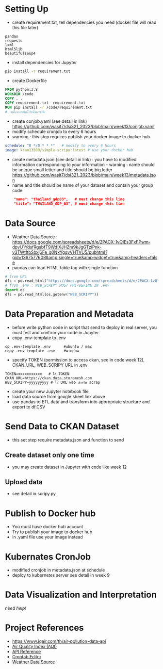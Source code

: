 # Setting Up
* create requirement.txt, tell dependencies you need (docker file will read this file later)
```
pandas
requests
lxml
html5lib
beautifulsoup4
```
* install dependencies for Jupyter
```bash
pip install -r requirement.txt 
```
* create Dockerfile
```Dockerfile
FROM python:3.8
WORKDIR /code
COPY . .
COPY requirement.txt  requirement.txt
RUN pip install -r /code/requirement.txt
# เหมือนจะขาดไปหนึ่งบรรทัด
```

* create conjob.yaml (see detail in link)
https://github.com/wasit7/dsi321_2023/blob/main/week13/conjob.yaml
* modify schedule cronjob to every 6 hours
* warning : this step requires publish your docker image to docker hub 
```yaml
schedule: "0 */6 * * *"   # modify to every 6 hours
image: kran13200/simple-scripy:latest # use your docker hub
```
* create metadata.json  (see detail in link) : you have to modified information corresponding to your information - warning : name should be unique small letter and title should be big letter  
https://github.com/wasit7/dsi321_2023/blob/main/week13/metadata.json
* name and title should be name of your dataset and contain your group code
```json
    "name": "thailand_gdp03",   # must change this line
    "title": "THAILAND_GDP_03", # must change this line
```

# Data Source
* Weather Data Source : https://docs.google.com/spreadsheets/d/e/2PACX-1vQlEs3FxFPwm-dpvU1YdsfRgsbfT9WdiXJHZm9kJgGTziPnk-y3TWtftbSbxj6Fe_g0NxYgqyVHTVU5/pubhtml?gid=1397577608&amp;single=true&amp;widget=true&amp;headers=false
* pandas can load HTML table tag with single function
```python
# from URL
dfs = pd.read_html("https://docs.google.com/spreadsheets/d/e/2PACX-1vQlEs3FxFPwm-dpvU1YdsfRgsbfT9WdiXJHZm9kJgGTziPnk-y3TWtftbSbxj6Fe_g0NxYgqyVHTVU5/pubhtml?gid=1397577608&amp;single=true&amp;widget=true&amp;headers=false")
# from .env : WEB_SCRIPY MUST PRE-DEFINE IN .env
import os
dfs = pd.read_html(os.getenv("WEB_SCRIPY"))
```


# Data Preparation and Metadata
* before write python code in script that send to deploy in real server, you must test and confirm your code in Jupyter.
* copy .env-template to .env
```
cp .env-template .env      #ubuntu / mac
copy .env-template .env    #window
```
* specify TOKEN (permission to access ckan, see in code week 12), CKAN_URL, WEB_SCRIPY URL in .env
```
TOKEN=xxxxxxxxxxx   # ใส่ TOKEN
CKAN_URL=https://ckan.data.storemesh.com
WEB_SCRIPY=yyyyyyyyy # ใส่ URL web สำหรับ scrap 
```
* create your new Jupyter notebook file 
* load data source from google sheet link above
* use pandas to ETL data and transform into appropriate structure and export to df.CSV

# Send Data to CKAN Dataset

* this set step require metadata.json and function to send 
## Create dataset only one time
* you may create dataset in Jupyter with code like week 12 

## Upload data
* see detail in scripy.py

# Publish to Docker hub
* You must have docker hub account
* Try to publish your image to docker hub
* in .yaml file use your image instead

# Kubernates CronJob
* modified cronjob in metadata.json at schedule
* deploy to kubernetes server see detail in week 9

# Data Visualization and Interpretation
*need help!*

# Project References
* https://www.iqair.com/th/air-pollution-data-api
* [Air Quality Index (AQI)](https://en.wikipedia.org/wiki/Air_quality_index)
* [API Reference](https://api-docs.iqair.com/)
* [Crontab Editor](https://crontab.guru/#*_*/6_*_*_*)
* [Weather Data Source](https://docs.google.com/spreadsheets/d/e/2PACX-1vQlEs3FxFPwm-dpvU1YdsfRgsbfT9WdiXJHZm9kJgGTziPnk-y3TWtftbSbxj6Fe_g0NxYgqyVHTVU5/pubhtml?gid=1397577608&amp;single=true&amp;widget=true&amp;headers=false)
